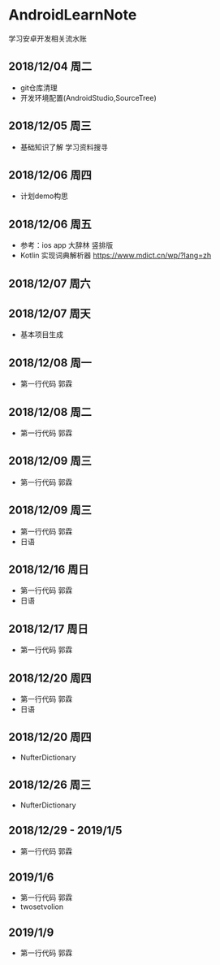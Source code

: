 # AndroidLearnNote
学习安卓开发相关流水账

## 2018/12/04 周二
+ git仓库清理
+ 开发环境配置(AndroidStudio,SourceTree) 

## 2018/12/05 周三
+ 基础知识了解 学习资料搜寻

## 2018/12/06 周四
+ 计划demo构思

## 2018/12/06 周五
+ 参考：ios app 大辞林 竖排版
+ Kotlin 实现词典解析器 https://www.mdict.cn/wp/?lang=zh

## 2018/12/07 周六 


## 2018/12/07 周天
+ 基本项目生成

## 2018/12/08 周一
+ 第一行代码 郭霖

## 2018/12/08 周二
+ 第一行代码 郭霖

## 2018/12/09 周三
+ 第一行代码 郭霖

## 2018/12/09 周三
+ 第一行代码 郭霖
+ 日语

## 2018/12/16 周日
+ 第一行代码 郭霖
+ 日语

## 2018/12/17 周日
+ 第一行代码 郭霖

## 2018/12/20 周四
+ 第一行代码 郭霖
+ 日语

## 2018/12/20 周四
+ NufterDictionary

## 2018/12/26 周三
+ NufterDictionary

## 2018/12/29 - 2019/1/5 
+ 第一行代码 郭霖

## 2019/1/6 
+ 第一行代码 郭霖
+ twosetvolion

## 2019/1/9 
+ 第一行代码 郭霖